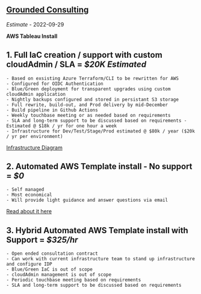 ## [Grounded Consulting](mailto://consulting@begrounded.info)

*Estimate* - 2022-09-29

**AWS Tableau Install**

## 1. Full IaC creation / support with custom cloudAdmin / SLA = ***$20K Estimated***
	- Based on exsisting Azure Terraform/CLI to be rewritten for AWS
	- Configured for OIDC Authentication
	- Blue/Green deployment for transparent upgrades using custom cloudAdmin application
	- Nightly backups configured and stored in persistant S3 storage
	- Full rewrite, build-out, and Prod delivery by mid-December 
	- Build pipeline in Github Actions
	- Weekly touchbase meeting or as needed based on requirements
	- SLA and long-term support to be discussed based on requirements - Estimated @ $18k / yr for one hour a week
	- Infrastructure for Dev/Test/Stage/Prod estimated @ $80k / year ($20k / yr per environment)
[Infrastructure Diagram](./cloudInfrastructure.pdf)

## 2. Automated AWS Template install - No support = ***$0***
	- Self managed
	- Most economical
	- Will provide light guidance and answer questions via email
[Read about it here](https://aws.amazon.com/quickstart/architecture/tableau-server/)

## 3. Hybrid Automated AWS Template install with Support = ***$325/hr***
	- Open ended consultation contract 
	- Can work with current infrastructure team to stand up infrastructure and configure IDP
	- Blue/Green IaC is out of scope
	- cloudAdmin management is out of scope
	- Periodic touchbase meeting based on requirements
	- SLA and long-term support to be discussed based on requirements
	
